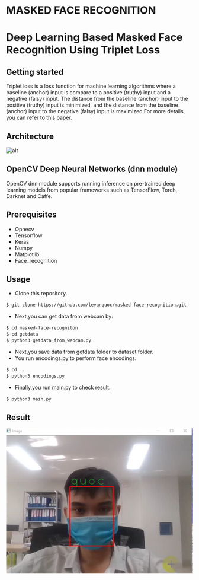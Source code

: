 #  MASKED FACE RECOGNITION
# Deep Learning Based Masked Face Recognition Using Triplet Loss 
## Getting started

Triplet loss is a loss function for machine learning algorithms where a baseline (anchor) input is compare 
to a positive (truthy) input and a negative (falsy) input. The distance from the baseline (anchor) input to 
the positive (truthy) input is minimized, and the distance from the baseline (anchor) input to 
the negative (falsy) input is maximized.For more details, you can refer to this [paper](https://arxiv.org/pdf/1503.03832.pdf).

## Architecture
![alt](https://i.imgur.com/RaMpNCm.png)
## OpenCV Deep Neural Networks (dnn module)
OpenCV dnn module supports running inference on pre-trained deep learning models from popular frameworks such as TensorFlow, Torch, Darknet and Caffe.
## Prerequisites
* Opnecv
* Tensorflow
* Keras
* Numpy
* Matplotlib
* Face_recognition
## Usage
* Clone this repository.
```bash
$ git clone https://github.com/levanquoc/masked-face-recognition.git
```
* Next,you can get data from webcam by:
```bash
$ cd masked-face-recogniton
$ cd getdata
$ python3 getdata_from_webcam.py
```

* Next,you save data from getdata folder to dataset folder. 
* You run encodings.py to perform face encodings.
```bash
$ cd ..
$ python3 encodings.py
```
* Finally,you run main.py to check result.
``` bash
$ python3 main.py
```
## Result

<img src="images/Capture.PNG">
